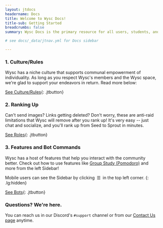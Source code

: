 ```yaml
---
layout: jtdocs
headername: Docs
title: Welcome to Wysc Docs!
title-sub: Getting Started
breadcrumbs: false
summary: Wysc Docs is the primary resource for all users, students, and visitors of Wysc.

# see docs/_data/jtnav.yml for Docs sidebar

---
```


<!-- ![Wysc Docs landing image](/media/ben-white-eeiAnugy2Hs-unsplash_c3.jpg){: .w-full .sm:w-1/2 .xl:w-2/3} -->

### 1. Culture/Rules

Wysc has a niche culture that supports communal empowerment of individuality. As long as you respect Wysc's members and the Wysc space, we're glad to support your endeavors in return. Read more below:

[See Culture/Rules](/docs/culture){: .jtbutton}

### 2. Ranking Up

Can't send images? Links getting deleted? Don't worry, these are anti-raid limitations that Wysc will remove after you rank up! It's very easy -- just chat and socialize, and you'll rank up from Seed to Sprout in minutes.

[See Roles](/docs/roles){: .jtbutton}

### 3. Features and Bot Commands

Wysc has a host of features that help you interact with the community better. Check out how to use features like [Group Study (Pomodoro)](/docs/study) and more from the left Sidebar!

Mobile users can see the Sidebar by clicking&ensp;&#9776;&ensp;in the top left corner.
{: .lg:hidden}

[See Bots](/docs/bots){: .jtbutton}

### Questions? We're here.

You can reach us in our Discord's `#support` channel or from our [Contact Us page](/docs/contact) anytime.